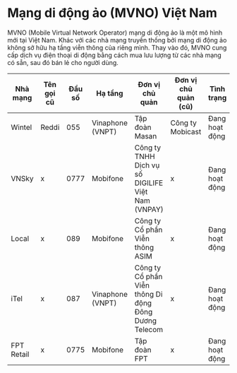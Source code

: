 # Mạng di động ảo (MVNO) Việt Nam

MVNO (Mobile Virtual Network Operator) mạng di động ảo là một mô hình mới tại Việt Nam. Khác với các nhà mạng truyền thống bởi mạng di động ảo không sở hữu hạ tầng viễn thông của riêng mình. Thay vào đó, MVNO cung cấp dịch vụ điện thoại di động bằng cách mua lưu lượng từ các nhà mạng có sẵn, sau đó bán lẻ cho người dùng.

| Nhà mạng   | Tên gọi cũ | Đầu số | Hạ tầng               | Đơn vị chủ quản                                     | Đơn vị chủ quản (cũ)                           | Tình trạng       |
|------------|------------|--------|-----------------------|------------------------------------------------------|--------------------------------------------------|------------------|
| Wintel     | Reddi      | 055    | Vinaphone (VNPT)      | Tập đoàn Masan                                      | Công ty Mobicast                               | Đang hoạt động   |
| VNSky      | x          | 0777   | Mobifone              | Công ty TNHH Dịch vụ số DIGILIFE Việt Nam (VNPAY)  | x                                              | Đang hoạt động   |
| Local      | x          | 089    | Mobifone              | Công ty Cổ phần Viễn thông ASIM                    | x                                              | Đang hoạt động   |
| iTel       | x          | 087    | Vinaphone (VNPT)      | Công ty Cổ phần Viễn thông Di động Đông Dương Telecom | x                                          | Đang hoạt động   |
| FPT Retail | x          | 0775   | Mobifone              | Tập đoàn FPT                                        | x                                              | Đang hoạt động   |

